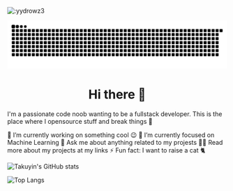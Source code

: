 ![:yydrowz3](https://count.getloli.com/get/@:yydrowz3?theme=asoul)

<picture>
  <source media="(prefers-color-scheme: dark)" srcset="https://raw.githubusercontent.com/DevJayson/DevJayson/output/github-contribution-grid-snake-dark.svg">
  <source media="(prefers-color-scheme: light)" srcset="https://raw.githubusercontent.com/DevJayson/DevJayson/output/github-contribution-grid-snake.svg">
  <img alt="github contribution grid snake animation" src="https://raw.githubusercontent.com/DevJayson/DevJayson/output/github-contribution-grid-snake.svg">
</picture>

<h1 align="center">Hi there 👋</h1>
I'm a passionate code noob wanting to be a fullstack developer.
This is the place where I opensource stuff and break things 🤣

🔭  I’m currently working on something cool 😉
🌱  I’m currently focused on Machine Learning
💬  Ask me about anything related to my projests
👨‍💻  Read more about my projects at my links
⚡  Fun fact: I want to raise a cat 🐈

![Takuyin's GitHub stats](https://github-readme-stats.vercel.app/api?username=yydrowz3&show_icons=true&count_private=true)

![Top Langs](https://github-readme-stats.vercel.app/api/top-langs/?username=yydrowz3&layout=compact)



